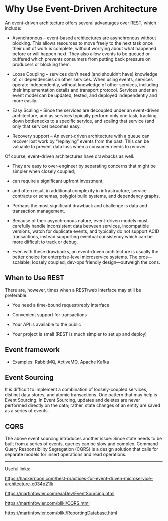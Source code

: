 # Why Use Event-Driven Architecture

An event-driven architecture offers several advantages over REST, which include:

* Asynchronous – event-based architectures are asynchronous without blocking. This allows resources to move freely to the next task once their unit of work is complete, without worrying about what happened before or will happen next. They also allow events to be queued or buffered which prevents consumers from putting back pressure on producers or blocking them.

* Loose Coupling – services don’t need (and shouldn’t have) knowledge of, or dependencies on other services. When using events, services operate independently, without knowledge of other services, including their implementation details and transport protocol. Services under an event model can be updated, tested, and deployed independently and more easily.

* Easy Scaling – Since the services are decoupled under an event-driven architecture, and as services typically perform only one task, tracking down bottlenecks to a specific service, and scaling that service (and only that service) becomes easy.

* Recovery support – An event-driven architecture with a queue can recover lost work by “replaying” events from the past. This can be valuable to prevent data loss when a consumer needs to recover.

Of course, event-driven architectures have drawbacks as well. 

 * They are easy to over-engineer by separating concerns that might be simpler when closely coupled; 

 * can require a significant upfront investment; 

 * and often result in additional complexity in infrastructure, service contracts or schemas, polyglot build systems, and dependency graphs. 

 * Perhaps the most significant drawback and challenge is data and transaction management. 

 * Because of their asynchronous nature, event-driven models must carefully handle inconsistent data 
between services, incompatible versions, watch for duplicate events, and typically do not 
support ACID transactions, instead supporting eventual consistency which can be more 
difficult to track or debug.

 * Even with these drawbacks, an event-driven architecture is usually the better choice for enterprise-level microservice systems. The pros—scalable, loosely coupled, dev-ops friendly design—outweigh the cons. 

## When to Use REST

There are, however, times when a REST/web interface may still be preferable:

* You need a time-bound request/reply interface

* Convenient support for transactions

* Your API is available to the public

* Your project is small (REST is much simpler to set up and deploy)

## Event framework

* Examples: RabbitMQ, ActiveMQ, Apache Kafka

## Event Sourcing
It is difficult to implement a combination of loosely-coupled services, distinct data stores, and atomic transactions. One pattern that may help is Event Sourcing. In Event Sourcing, updates and deletes are never performed directly on the data; rather, state changes of an entity are saved as a series of events.

## CQRS
The above event sourcing introduces another issue: Since state needs to be built from a series of events, queries can be slow and complex. Command Query Responsibility Segregation (CQRS) is a design solution that calls for separate models for insert operations and read operations.

---
Useful links:

https://hackernoon.com/best-practices-for-event-driven-microservice-architecture-e034p21lk

https://martinfowler.com/eaaDev/EventSourcing.html

https://martinfowler.com/bliki/CQRS.html

https://martinfowler.com/bliki/ReportingDatabase.html